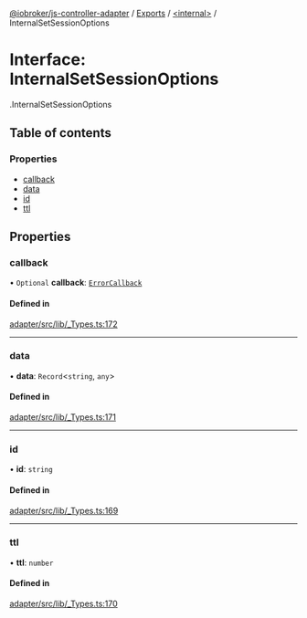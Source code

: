 [@iobroker/js-controller-adapter](../README.md) / [Exports](../modules.md) / [<internal\>](../modules/internal_.md) / InternalSetSessionOptions

# Interface: InternalSetSessionOptions

[<internal>](../modules/internal_.md).InternalSetSessionOptions

## Table of contents

### Properties

- [callback](internal_.InternalSetSessionOptions.md#callback)
- [data](internal_.InternalSetSessionOptions.md#data)
- [id](internal_.InternalSetSessionOptions.md#id)
- [ttl](internal_.InternalSetSessionOptions.md#ttl)

## Properties

### callback

• `Optional` **callback**: [`ErrorCallback`](../modules/internal_.md#errorcallback)

#### Defined in

[adapter/src/lib/_Types.ts:172](https://github.com/ioBroker/ioBroker.js-controller/blob/ce27fae4/packages/adapter/src/lib/_Types.ts#L172)

___

### data

• **data**: `Record`<`string`, `any`\>

#### Defined in

[adapter/src/lib/_Types.ts:171](https://github.com/ioBroker/ioBroker.js-controller/blob/ce27fae4/packages/adapter/src/lib/_Types.ts#L171)

___

### id

• **id**: `string`

#### Defined in

[adapter/src/lib/_Types.ts:169](https://github.com/ioBroker/ioBroker.js-controller/blob/ce27fae4/packages/adapter/src/lib/_Types.ts#L169)

___

### ttl

• **ttl**: `number`

#### Defined in

[adapter/src/lib/_Types.ts:170](https://github.com/ioBroker/ioBroker.js-controller/blob/ce27fae4/packages/adapter/src/lib/_Types.ts#L170)
